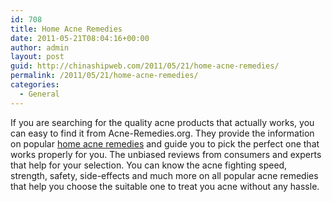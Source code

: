 ```yaml
---
id: 708
title: Home Acne Remedies
date: 2011-05-21T08:04:16+00:00
author: admin
layout: post
guid: http://chinashipweb.com/2011/05/21/home-acne-remedies/
permalink: /2011/05/21/home-acne-remedies/
categories:
  - General
---
```

If you are searching for the quality acne products that actually works, you can easy to find it from Acne-Remedies.org. They provide the information on popular [home acne remedies](http://www.acne-remedies.org/) and guide you to pick the perfect one that works properly for you. The unbiased reviews from consumers and experts that help for your selection. You can know the acne fighting speed, strength, safety, side-effects and much more on all popular acne remedies that help you choose the suitable one to treat you acne without any hassle.